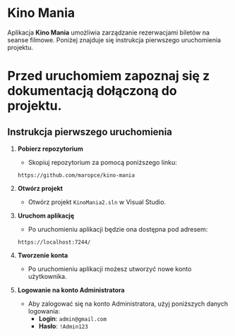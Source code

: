# Kino Mania

Aplikacja **Kino Mania** umożliwia zarządzanie rezerwacjami biletów na seanse filmowe. Poniżej znajduje się instrukcja pierwszego uruchomienia projektu.

# Przed uruchomiem zapoznaj się z dokumentacją dołączoną do projektu.

## Instrukcja pierwszego uruchomienia

1. **Pobierz repozytorium**
   - Skopiuj repozytorium za pomocą poniższego linku:
   ```
   https://github.com/maropce/kino-mania
   ```

2. **Otwórz projekt**
   - Otwórz projekt `KinoMania2.sln` w Visual Studio.

3. **Uruchom aplikację**
   - Po uruchomieniu aplikacji będzie ona dostępna pod adresem:
   ```
   https://localhost:7244/
   ```

4. **Tworzenie konta**
   - Po uruchomieniu aplikacji możesz utworzyć nowe konto użytkownika.

5. **Logowanie na konto Administratora**
   - Aby zalogować się na konto Administratora, użyj poniższych danych logowania:
     - **Login**: `admin@gmail.com`
     - **Hasło**: `!Admin123`
